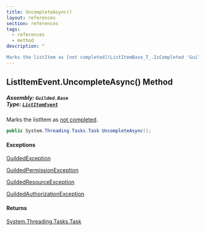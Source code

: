 ```yaml
---
title: UncompleteAsync()
layout: references
section: references
tags:
  - references
  - method
description: "

Marks the listItem as [not completed](ListItemBase_T_.IsCompleted 'Guilded.Base.Content.ListItemBase<T>.IsCompleted')."
---
```


## ListItemEvent.UncompleteAsync() Method
##### **Assembly:** `Guilded.Base`<br/>**Type:** [`ListItemEvent`](ListItemEvent 'Guilded.Base.Events.ListItemEvent')

Marks the listItem as [not completed](ListItemBase_T_.IsCompleted 'Guilded.Base.Content.ListItemBase<T>.IsCompleted').

```csharp
public System.Threading.Tasks.Task UncompleteAsync();
```

#### Exceptions

[GuildedException](GuildedException 'Guilded.Base.GuildedException')

[GuildedPermissionException](GuildedPermissionException 'Guilded.Base.GuildedPermissionException')

[GuildedResourceException](GuildedResourceException 'Guilded.Base.GuildedResourceException')

[GuildedAuthorizationException](GuildedAuthorizationException 'Guilded.Base.GuildedAuthorizationException')

#### Returns
[System.Threading.Tasks.Task](https://docs.microsoft.com/en-us/dotnet/api/System.Threading.Tasks.Task 'System.Threading.Tasks.Task')